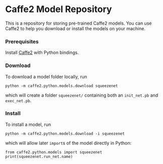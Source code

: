 # Caffe2 Model Repository
This is a repository for storing pre-trained Caffe2 models.
You can use Caffe2 to help you download or install the models on your machine.

### Prerequisites

Install [Caffe2](https://github.com/caffe2/caffe2) with Python bindings. 

### Download

To download a model folder locally, run

    python -m caffe2.python.models.download squeezenet
  
which will create a folder `squeezenet/` containing both an `init_net.pb` and `exec_net.pb`.

### Install
To install a model, run

    python -m caffe2.python.models.download -i squeezenet
    
which will allow later `import`s of the model directly in Python:

    from caffe2.python.models import squeezenet
    print(squeezenet.run_net.name)
    
